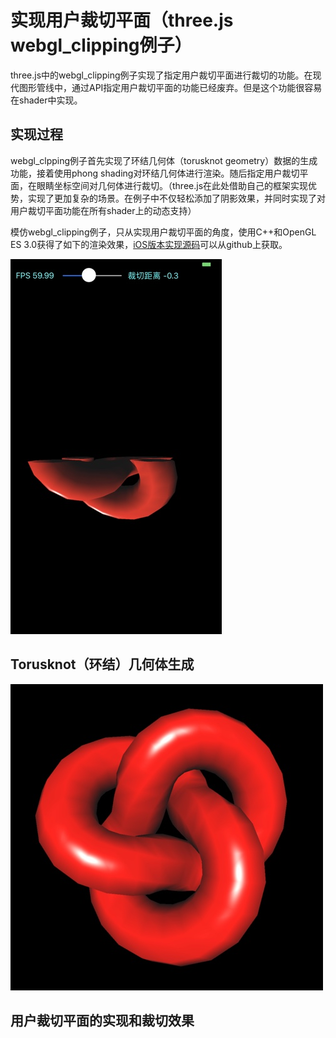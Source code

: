 # 实现用户裁切平面（three.js webgl_clipping例子）
three.js中的webgl_clipping例子实现了指定用户裁切平面进行裁切的功能。在现代图形管线中，通过API指定用户裁切平面的功能已经废弃。但是这个功能很容易在shader中实现。

## 实现过程
webgl_clpping例子首先实现了环结几何体（torusknot geometry）数据的生成功能，接着使用phong shading对环结几何体进行渲染。随后指定用户裁切平面，在眼睛坐标空间对几何体进行裁切。（three.js在此处借助自己的框架实现优势，实现了更加复杂的场景。在例子中不仅轻松添加了阴影效果，并同时实现了对用户裁切平面功能在所有shader上的动态支持）

模仿webgl_clipping例子，只从实现用户裁切平面的角度，使用C++和OpenGL ES 3.0获得了如下的渲染效果，[iOS版本实现源码](https://github.com/nintymiles/LearnThreeJSRenderingExamples)可以从github上获取。

![userclipping_effect_20200403](media/userclipping_effect_20200403.jpg)


## Torusknot（环结）几何体生成

![torus_knot_geometry_20200403](media/torus_knot_geometry_20200403.jpg)

## 用户裁切平面的实现和裁切效果








